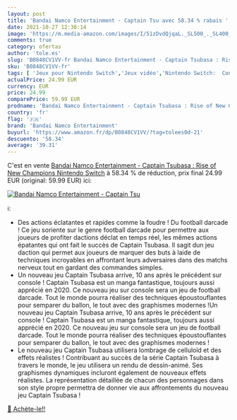 ```yaml
---
layout: post
title: 'Bandai Namco Entertainment - Captain Tsu avec 58.34 % rabais '
date: 2021-10-27 12:38:14
image: 'https://m.media-amazon.com/images/I/51zDvdQjqaL._SL500_._SL400_.jpg'
comments: true
category: ofertas
author: 'tole.es'
slug: 'B0848CV1VV-fr Bandai Namco Entertainment - Captain Tsubasa : Rise of New...'
sku: 'B0848CV1VV-fr'
tags: [ 'Jeux pour Nintendo Switch','Jeux vidéo','Nintendo Switch:  Consoles, jeux et accessoires','bandai namco entertainment', ]
actualPrice: 24.99 EUR
currency: EUR
price: 24.99
comparePrice: 59.99 EUR
prodname: 'Bandai Namco Entertainment - Captain Tsubasa : Rise of New Champions Nintendo Switch'
country: 'fr'
flag: '🇫🇷'
brand: 'Bandai Namco Entertainment'
buyurl: 'https://www.amazon.fr/dp/B0848CV1VV/?tag=tolees0d-21'
descuento: '58.34'
average: '39.31'
---
```


C'est en vente [Bandai Namco Entertainment - Captain Tsubasa : Rise of New Champions Nintendo Switch](https://www.amazon.fr/dp/B0848CV1VV/?tag=tolees0d-21)  à  58.34 % de réduction, prix final  24.99 EUR (original: 59.99 EUR) ici:

[![Bandai Namco Entertainment - Captain Tsu](https://m.media-amazon.com/images/I/51zDvdQjqaL._SL500_._SL400_.jpg)](https://www.amazon.fr/dp/B0848CV1VV/?tag=tolees0d-21)

ℹ️:

- Des actions éclatantes et rapides comme la foudre ! Du football darcade ! Ce jeu soriente sur le genre football darcade pour permettre aux joueurs de profiter dactions déclat en temps réel, les mêmes actions épatantes qui ont fait le succès de Captain Tsubasa. Il sagit dun jeu daction qui permet aux joueurs de marquer des buts à laide de techniques incroyables en affrontant leurs adversaires dans des matchs nerveux tout en gardant des commandes simples.
- Un nouveau jeu Captain Tsubasa arrive, 10 ans après le précédent sur console ! Captain Tsubasa est un manga fantastique, toujours aussi apprécié en 2020. Ce nouveau jeu sur console sera un jeu de football darcade. Tout le monde pourra réaliser des techniques époustouflantes pour semparer du ballon, le tout avec des graphismes modernes !Un nouveau jeu Captain Tsubasa arrive, 10 ans après le précédent sur console ! Captain Tsubasa est un manga fantastique, toujours aussi apprécié en 2020. Ce nouveau jeu sur console sera un jeu de football darcade. Tout le monde pourra réaliser des techniques époustouflantes pour semparer du ballon, le tout avec des graphismes modernes !
- Le nouveau jeu Captain Tsubasa utilisera lombrage de celluloïd et des effets réalistes ! Contribuant au succès de la série Captain Tsubasa à travers le monde, le jeu utilisera un rendu de dessin-animé. Ses graphismes dynamiques incluront également de nouveaux effets réalistes. La représentation détaillée de chacun des personnages dans son style propre permettra de donner vie aux affrontements du nouveau jeu Captain Tsubasa !

[🛒 Achète-le!!](https://www.amazon.fr/dp/B0848CV1VV/?tag=tolees0d-21)
